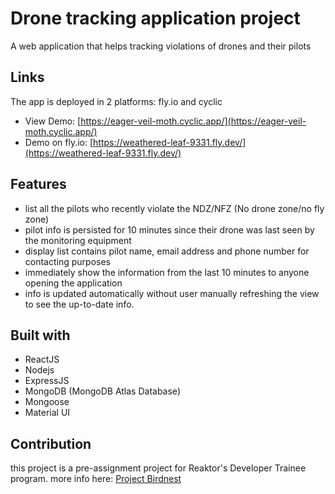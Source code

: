 # Drone tracking application project

A web application that helps tracking violations of drones and their pilots

## Links

The app is deployed in 2 platforms: fly.io and cyclic

- View Demo: [https://eager-veil-moth.cyclic.app/](https://eager-veil-moth.cyclic.app/)
- Demo on fly.io: [https://weathered-leaf-9331.fly.dev/](https://weathered-leaf-9331.fly.dev/)

## Features

- list all the pilots who recently violate the NDZ/NFZ (No drone zone/no fly zone)
- pilot info is persisted for 10 minutes since their drone was last seen by the monitoring equipment
- display list contains pilot name, email address and phone number for contacting purposes
- immediately show the information from the last 10 minutes to anyone opening the application
- info is updated automatically without user manually refreshing the view to see the up-to-date info.

## Built with

- ReactJS
- Nodejs
- ExpressJS
- MongoDB (MongoDB Atlas Database)
- Mongoose
- Material UI

## Contribution

this project is a pre-assignment project for Reaktor's Developer Trainee program.
more info here: [Project Birdnest](https://assignments.reaktor.com/birdnest/?_gl=1*686qvh*_ga*NDYwOTc0Njg5LjE2NzA0MTQ0NDI.*_ga_DX023XT0SX*MTY3MDQxNDQ0MS4xLjEuMTY3MDQxNDQ3NS4yNi4wLjA.)
